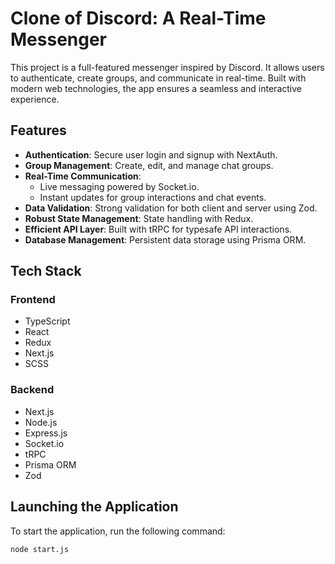 # Clone of Discord: A Real-Time Messenger

This project is a full-featured messenger inspired by Discord. It allows users to authenticate, create groups, and communicate in real-time. Built with modern web technologies, the app ensures a seamless and interactive experience.

## Features
- **Authentication**: Secure user login and signup with NextAuth.
- **Group Management**: Create, edit, and manage chat groups.
- **Real-Time Communication**:
  - Live messaging powered by Socket.io.
  - Instant updates for group interactions and chat events.
- **Data Validation**: Strong validation for both client and server using Zod.
- **Robust State Management**: State handling with Redux.
- **Efficient API Layer**: Built with tRPC for typesafe API interactions.
- **Database Management**: Persistent data storage using Prisma ORM.

## Tech Stack

### Frontend
- TypeScript
- React
- Redux
- Next.js
- SCSS

### Backend
- Next.js
- Node.js
- Express.js
- Socket.io
- tRPC
- Prisma ORM
- Zod

## Launching the Application
To start the application, run the following command:
```bash
node start.js

